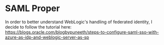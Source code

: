 # SAML Proper
In order to better understand WebLogic's handling of federated identity,
I decide to follow the tutorial here: https://blogs.oracle.com/blogbypuneeth/steps-to-configure-saml-sso-with-azure-as-idp-and-weblogic-server-as-sp

